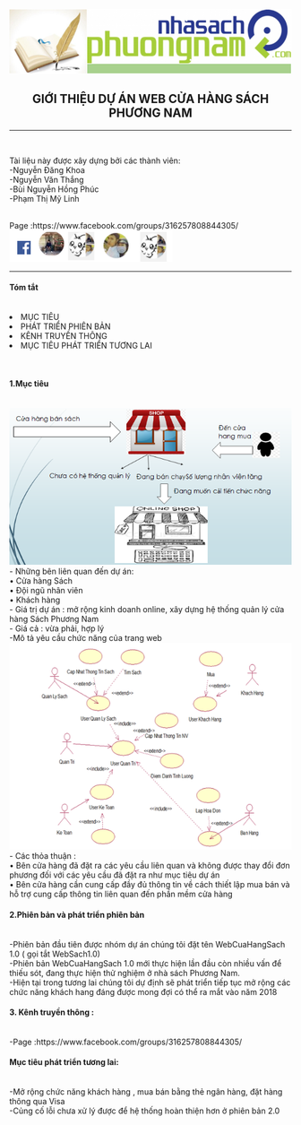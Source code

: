 <img src="https://github.com/Ketthucmon/PTPMNM-KT/blob/master/AnhTL/00.png" /><br/>
<center><H2>GIỚI THIỆU DỰ ÁN WEB CỬA HÀNG SÁCH PHƯƠNG NAM</H2></center>
<hr/></br>
<p>Tài liệu này được xây dựng bởi các thành viên:</br>
                      -Nguyễn Đăng Khoa</br>
                      -Nguyễn Văn Thắng</br>
                      -Bùi Nguyễn Hồng Phúc</br>
 	                    -Phạm Thị Mỹ Linh</p></br>
Page :<link>https://www.facebook.com/groups/316257808844305/ </link>                      
<img src="https://github.com/Ketthucmon/PTPMNM-KT/blob/master/AnhTL/10.png" /><br/>
<hr/>

<p><H4>Tóm tắt</H4><br/>
<li> MỤC TIÊU  </li>
<li> PHÁT TRIỂN PHIÊN BẢN</li>
<li> KÊNH TRUYỀN THÔNG</li>
<li> MỤC TIÊU PHÁT TRIỂN TƯƠNG LAI</li>
</p><br/>

<p><H4>1.Mục tiêu</H4><br/>
<img src="https://github.com/Ketthucmon/PTPMNM-KT/blob/master/AnhTL/01.png" /><br/>
- Những bên liên quan đến dự án:<br/>
•	Cửa hàng Sách<br/>
•	Đội ngũ nhân viên<br/>
•	Khách hàng <br/>
- Giá trị dự án : mở rộng kinh doanh online, xây dựng hệ thống quản lý cửa hàng Sách Phương Nam<br/>
- Giá cả : vừa phải, hợp lý <br/>
-Mô tả yêu cầu chức năng của trang web<br/>
<img src="https://github.com/Ketthucmon/PTPMNM-KT/blob/master/AnhTL/03.png" /><br/>
- Các thỏa thuận : <br/>
•	Bên cửa hàng đã đặt ra các yêu cầu liên quan và không được thay đổi đơn phương đối với các yêu cầu đã đặt ra như mục tiêu dự án <br/>
•	Bên cửa hàng cần cung cấp đầy đủ thông tin về cách thiết lập mua bán và hỗ trợ cung cấp thông tin liên quan đến phần mềm cửa hàng<br/>
</p>
<p><H4>2.Phiên bản và phát triển phiên bản </H4><br/>
-Phiên bản đầu tiên được nhóm dự án chúng tôi đặt tên WebCuaHangSach 1.0 ( gọi tắt WebSach1.0)<br/>
-Phiên bản WebCuaHangSach 1.0  mới thực hiện lần đầu còn nhiều vấn để thiếu sót, đang thực hiện thử nghiệm ở nhà sách Phương Nam.<br/>
-Hiện tại trong tương lai chúng tôi dự định sẽ phát triển tiếp tục mở rộng các chức năng khách hang đáng được mong đợi có thể ra mắt vào năm 2018<br/>
</p>
<p><H4>3. Kênh truyền thông :</H4><br/>
-Page :<link>https://www.facebook.com/groups/316257808844305/</link>
</p>
<p><H4>Mục tiêu phát triển tương lai:</H4><br/>
-Mở rộng chức năng khách hàng , mua bán bằng thẻ ngân hàng, đặt hàng thông qua Visa<br/>
-Củng cố lỗi chưa xử lý được để hệ thống hoàn thiện hơn ở phiên bản 2.0 <br/> 
</p>

